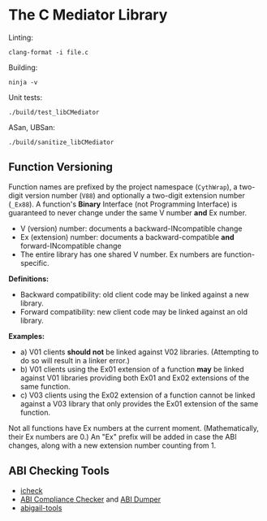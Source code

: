 # The C Mediator Library

Linting:

```
clang-format -i file.c
```

Building:

```
ninja -v
```

Unit tests:

```
./build/test_libCMediator
```

ASan, UBSan:

```
./build/sanitize_libCMediator
```

## Function Versioning

Function names are prefixed by the project namespace (`CythWrap`), a two-digit version number (`V88`) and optionally a two-digit extension number (`_Ex88`). A function's **Binary** Interface (not Programming Interface) is guaranteed to never change under the same V number **and** Ex number.

- V (version) number: documents a backward-INcompatible change
- Ex (extension) number: documents a backward-compatible **and** forward-INcompatible change
- The entire library has one shared V number. Ex numbers are function-specific.

**Definitions:**

- Backward compatibility: old client code may be linked against a new library.
- Forward compatibility: new client code may be linked against an old library.

**Examples:**

- a) V01 clients **should not** be linked against V02 libraries. (Attempting to do so will result in a linker error.)
- b) V01 clients using the Ex01 extension of a function **may** be linked against V01 libraries providing both Ex01 and Ex02 extensions of the same function.
- c) V03 clients using the Ex02 extension of a function cannot be linked against a V03 library that only provides the Ex01 extension of the same function.

Not all functions have Ex numbers at the current moment. (Mathematically, their Ex numbers are 0.) An "Ex" prefix will be added in case the ABI changes, along with a new extension number counting from 1.

## ABI Checking Tools

- [icheck](https://manpages.ubuntu.com/manpages/noble/en/man1/icheck.1.html)
- [ABI Compliance Checker](https://lvc.github.io/abi-compliance-checker/) and [ABI Dumper](https://github.com/lvc/abi-dumper)
- [abigail-tools](https://sourceware.org/libabigail/manual/libabigail-tools.html)
